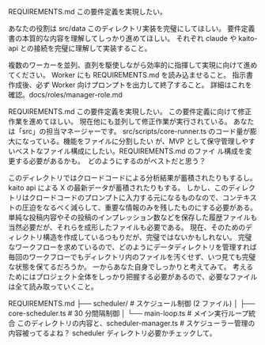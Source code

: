 REQUIREMENTS.md
この要件定義を実現したい。

あなたの役割は src/data このディレクトリ実装を完璧にしてほしい。
要件定義書の本質的な内容を理解してしっかり進めてほしい。
それぞれ claude や kaito-api との接続を完璧に理解して実装すること。

複数のワーカーを並列、直列を駆使しながら効率的に指揮して実現に向けて進めてください。
Worker にも REQUIREMENTS.md を読み込ませること。
指示書作成後、必ず Worker 向けプロンプトを出力して終了すること。
詳細はこれを確認。docs/roles/manager-role.md

REQUIREMENTS.md
この要件定義を実現したい。
この要件定義に向けて修正作業を進めてほしい。
現在他にも並列して修正作業が実行されている。
あなたは「src」の担当マネージャーです。
src/scripts/core-runner.ts のコード量が膨大になっている。機能をファイルに分割したい
が、MVP として保守管理しやすいベストなファイル構成にしたい。REQUIREMENTS.md のファイ
ル構成を変更する必要があるかも。　どのようにするのがベストだと思う？

このディレクトリではクロードコードによる分析結果が蓄積されたりもするし。kaito api による X の最新データが蓄積されたりもする。
しかし、このディレクトリはクロードコードのプロンプトに入力する元になるものなので、コンテキストの圧迫をなるべく減らして、重要な情報のみを残したものにする必要がある。
単純な投稿内容やその投稿のインプレッション数などを保存した履歴ファイルも当然必要だが、それらを成形したファイルも必要である。
現在、そのためのディレクトリ構造を作成しているつもりだが、完璧ではないかもしれない。
完璧なワークフローを求めているので、どのようにデータディレクトリを管理すれば毎回のワークフローでもディレクトリ内のファイルを汚くせず、いつ見ても完璧な状態を保てるだろうか。
一からあなた自身でしっかりと考えてみて。
考えるためにはプロジェクト全体をしっかり把握する必要があるので、必要なファイルは全て読み取っていくこと。

REQUIREMENTS.md
├── scheduler/ # スケジュール制御 (2 ファイル)
│ ├── core-scheduler.ts # 30 分間隔制御
│ └── main-loop.ts # メイン実行ループ統合
このディレクトリの内容と、scheduler-manager.ts # スケジューラー管理の内容被ってるよね？
scheduler ディレクトリ必要かチェックして。
